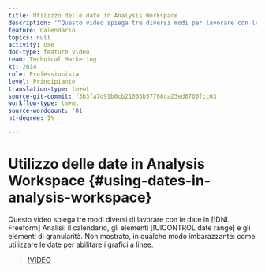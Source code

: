 ```yaml
---
title: Utilizzo delle date in Analysis Workspace
description: '"Questo video spiega tre diversi modi per lavorare con le date in Analisi freeform: il calendario, gli elementi dell’intervallo di date e gli elementi di granularità. Non mostrato, in qualche modo imbarazzante: come utilizzare le date per abilitare i grafici a linee. "'
feature: Calendario
topics: null
activity: use
doc-type: feature video
team: Technical Marketing
kt: 2014
role: Professionista
level: Principiante
translation-type: tm+mt
source-git-commit: f3b3fa7d91b0cb21005b57768ca23ed6700fcc03
workflow-type: tm+mt
source-wordcount: '81'
ht-degree: 1%

---
```



# Utilizzo delle date in Analysis Workspace {#using-dates-in-analysis-workspace}

Questo video spiega tre modi diversi di lavorare con le date in [!DNL Freeform] Analisi: il calendario, gli elementi [!UICONTROL date range] e gli elementi di granularità. Non mostrato, in qualche modo imbarazzante: come utilizzare le date per abilitare i grafici a linee.

>[!VIDEO](https://video.tv.adobe.com/v/24136/?quality=12)

